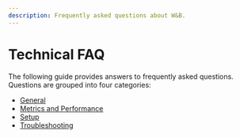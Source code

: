 ```yaml
---
description: Frequently asked questions about W&B.
---
```


# Technical FAQ


The following guide provides answers to frequently asked questions. Questions are grouped into four categories:

* [General](./general.md)
* [Metrics and Performance](./metrics-and-performance.md)
* [Setup](./setup.md)
* [Troubleshooting](./troubleshooting.md)